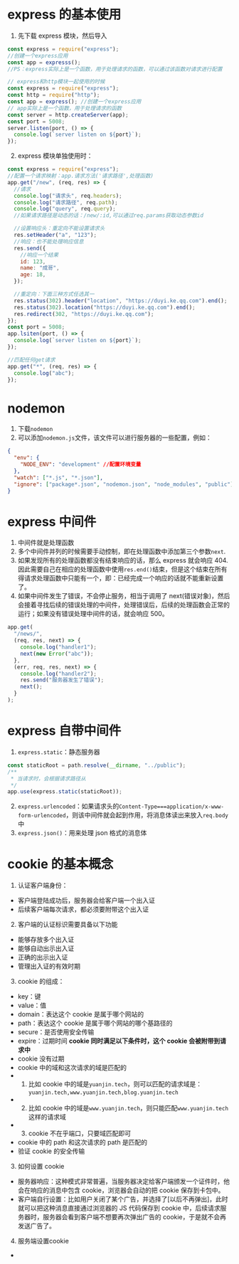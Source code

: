 # express 的基本使用

1. 先下载 express 模块，然后导入

```js
const express = require("express");
//创建一个express应用
const app = expresss();
//PS：express实际上是一个函数，用于处理请求的函数，可以通过该函数对请求进行配置

// express和http模块一起使用的时候
const express = require("express");
const http = require("http");
const app = express(); //创建一个express应用
// app实际上是一个函数，用于处理请求的函数
const server = http.createServer(app);
const port = 5008;
server.listen(port, () => {
  console.log(`server listen on ${port}`);
});
```

2. express 模块单独使用时：

```js
const express = require("express");
//配置一个请求映射：app.请求方法('请求路径',处理函数)
app.get("/new", (req, res) => {
  //请求
  console.log("请求头", req.headers);
  console.log("请求路径", req.path);
  console.log("query", req.query);
  //如果请求路径是动态的话：/new/:id,可以通过req.params获取动态参数id

  //设置响应头：重定向不能设置请求头
  res.setHeader("a", "123");
  //响应：也不能处理响应信息
  res.send({
    //响应一个结果
    id: 123,
    name: "成哥",
    age: 18,
  });

  //重定向：下面三种方式任选其一
  res.status(302).header("location", "https://duyi.ke.qq.com").end();
  res.status(302).location("https://duyi.ke.qq.com").end();
  res.redirect(302, "https://duyi.ke.qq.com");
});
const port = 5008;
app.lsiten(port, () => {
  console.log(`server listen on ${port}`);
});
```

```js
//匹配任何get请求
app.get("*", (req, res) => {
  console.log("abc");
});
```

# nodemon

1. 下载`nodemon`
2. 可以添加`nodemon.js`文件，该文件可以进行服务器的一些配置，例如：

```json
{
  "env": {
    "NODE_ENV": "development" //配置环境变量
  },
  "watch": ["*.js", "*.json"],
  "ignore": ["package*.json", "nodemon.json", "node_modules", "public"]
}
```

# express 中间件

1. 中间件就是处理函数
2. 多个中间件并列的时候需要手动控制，即在处理函数中添加第三个参数`next`.
3. 如果发现所有的处理函数都没有结束响应的话，那么 express 就会响应 404.因此需要自己在相应的处理函数中使用`res.end()`结束，但是这个结束在所有得请求处理函数中只能有一个，即：已经完成一个响应的话就不能重新设置了。
4. 如果中间件发生了错误，不会停止服务，相当于调用了 next(错误对象)，然后会接着寻找后续的错误处理的中间件，处理错误后，后续的处理函数会正常的运行；如果没有错误处理中间件的话，就会响应 500。

```js
app.get(
  "/news/",
  (req, res, next) => {
    console.log("handler1");
    next(new Error("abc"));
  },
  (err, req, res, next) => {
    console.log("handler2");
    res.send("服务器发生了错误");
    next();
  }
);
```

# express 自带中间件

1. `express.static`：静态服务器

```js
const staticRoot = path.resolve(__dirname, "../public");
/**
 * 当请求时，会根据请求路径从
 */
app.use(express.static(staticRoot));
```

2. `express.urlencoded`：如果请求头的`Content-Type===application/x-www-form-urlencoded`，则该中间件就会起到作用，将消息体读出来放入`req.body`中
3. `express.json()`：用来处理 json 格式的消息体

# cookie 的基本概念

1. 认证客户端身份：

- 客户端登陆成功后，服务器会给客户端一个出入证
- 后续客户端每次请求，都必须要附带这个出入证

2. 客户端的认证标识需要具备以下功能

- 能够存放多个出入证
- 能够自动出示出入证
- 正确的出示出入证
- 管理出入证的有效时期

3. cookie 的组成：

- key：键
- value：值
- domain：表达这个 cookie 是属于哪个网站的
- path：表达这个 cookie 是属于哪个网站的哪个基路径的
- secure：是否使用安全传输
- expire：过期时间
  **cookie 同时满足以下条件时，这个 cookie 会被附带到请求中**
- cookie 没有过期
- cookie 中的域和这次请求的域是匹配的
- 1.  比如 cookie 中的域是`yuanjin.tech`，则可以匹配的请求域是：`yuanjin.tech,www.yuanjin.tech,blog.yuanjin.tech`
- 2.  比如 cookie 中的域是`www.yuanjin.tech`，则只能匹配`www.yuanjin.tech`这样的请求域
- 3. cookie 不在乎端口，只要域匹配即可
- cookie 中的 path 和这次请求的 path 是匹配的
- 验证 cookie 的安全传输

3. 如何设置 cookie

- 服务器响应：这种模式非常普遍，当服务器决定给客户端颁发一个证件时，他会在响应的消息中包含 cookie，浏览器会自动的把 cookie 保存到卡包中。
- 客户端自行设置：比如用户关闭了某个广告，并选择了[以后不再弹出]，此时就可以把这种消息直接通过浏览器的 JS 代码保存到 cookie 中，后续请求服务器时，服务器会看到客户端不想要再次弹出广告的 cookie，于是就不会再发送广告了。
4. 服务端设置cookie
- 